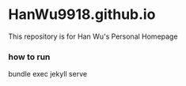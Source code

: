 # HanWu9918.github.io
This repository is for Han Wu's Personal Homepage

### how to run

bundle exec jekyll serve

